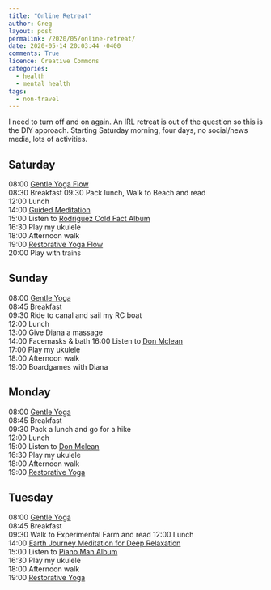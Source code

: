```yaml
---
title: "Online Retreat"
author: Greg
layout: post
permalink: /2020/05/online-retreat/
date: 2020-05-14 20:03:44 -0400
comments: True
licence: Creative Commons
categories:
  - health
  - mental health
tags:
  - non-travel
---
```


I need to turn off and on again. An IRL retreat is out of the question so this is the DIY approach. Starting Saturday morning, four days, no social/news media, lots of activities.

## Saturday

08:00 [Gentle Yoga Flow](https://www.youtube.com/watch?v=g13nVd7OLYs)  
08:30 Breakfast 
09:30 Pack lunch, Walk to Beach and read  
12:00 Lunch  
14:00 [Guided Meditation](https://www.youtube.com/watch?v=hyg3abur5VI)  
15:00 Listen to [Rodriguez Cold Fact Album](https://www.youtube.com/watch?v=esG4gK-pieA&list=PL2IchvXqOz1Fvfi1gNTw2uZQ26AZzcJNb)  
16:30 Play my ukulele  
18:00 Afternoon walk  
19:00 [Restorative Yoga Flow](https://www.youtube.com/watch?v=c56tAJ9KjRg)  
20:00 Play with trains  

## Sunday

08:00 [Gentle Yoga](https://www.youtube.com/watch?v=IcLwsrx0tw0)  
08:45 Breakfast  
09:30 Ride to canal and sail my RC boat  
12:00 Lunch  
13:00 Give Diana a massage  
14:00 Facemasks & bath
16:00 Listen to [Don Mclean](https://www.youtube.com/watch?v=oxHnRfhDmrk&list=PL6F3D86FAD1C25BCA)  
17:00 Play my ukulele  
18:00 Afternoon walk  
19:00 Boardgames with Diana  

## Monday

08:00 [Gentle Yoga](https://www.youtube.com/watch?v=IcLwsrx0tw0)  
08:45 Breakfast  
09:30 Pack a lunch and go for a hike  
12:00 Lunch  
15:00 Listen to [Don Mclean](https://www.youtube.com/watch?v=oxHnRfhDmrk&list=PL6F3D86FAD1C25BCA)  
16:30 Play my ukulele  
18:00 Afternoon walk  
19:00 [Restorative Yoga](https://www.youtube.com/watch?v=ifH3uFL3-YU)  

## Tuesday

08:00 [Gentle Yoga](https://www.youtube.com/watch?v=IcLwsrx0tw0)  
08:45 Breakfast  
09:30 Walk to Experimental Farm and read 
12:00 Lunch  
14:00 [Earth Journey Meditation for Deep Relaxation](https://www.youtube.com/watch?v=1nPCTXAxBVo)  
15:00 Listen to [Piano Man Album](https://www.youtube.com/watch?v=MKAHLHSGyrg&list=PLQI4c18AJDrjp3j2N4A1ZVHZRbsCnNJXG)  
16:30 Play my ukulele  
18:00 Afternoon walk  
19:00 [Restorative Yoga](https://www.youtube.com/watch?v=ifH3uFL3-YU)  
